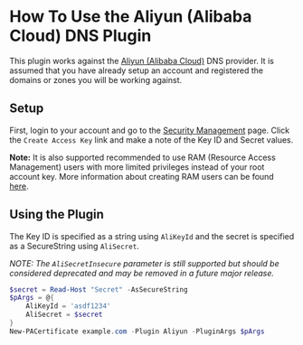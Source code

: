 # How To Use the Aliyun (Alibaba Cloud) DNS Plugin

This plugin works against the [Aliyun (Alibaba Cloud)](https://www.alibabacloud.com/product/dns) DNS provider. It is assumed that you have already setup an account and registered the domains or zones you will be working against.

## Setup

First, login to your account and go to the [Security Management](https://usercenter.console.aliyun.com/#/manage/ak) page. Click the `Create Access Key` link and make a note of the Key ID and Secret values.

**Note:** It is also supported recommended to use RAM (Resource Access Management) users with more limited privileges instead of your root account key. More information about creating RAM users can be found [here](https://www.alibabacloud.com/help/product/28625.htm).

## Using the Plugin

The Key ID is specified as a string using `AliKeyId` and the secret is specified as a SecureString using `AliSecret`.

*NOTE: The `AliSecretInsecure` parameter is still supported but should be considered deprecated and may be removed in a future major release.*

```powershell
$secret = Read-Host "Secret" -AsSecureString
$pArgs = @{
    AliKeyId = 'asdf1234'
    AliSecret = $secret
}
New-PACertificate example.com -Plugin Aliyun -PluginArgs $pArgs
```
